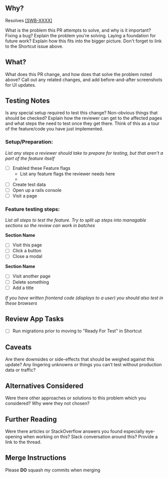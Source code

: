 ## Why?

Resolves [[SWB-XXXX]](https://github.com/users/jkossi/projects/3?pane=issue&itemId=XXXXXXX)

What is the problem this PR attempts to solve, and why is it important? Fixing a bug? Explain the problem you're solving. Laying a foundation for future work? Explain how this fits into the bigger picture. Don't forget to link to the Shortcut issue above.

## What?

What does this PR change, and how does that solve the problem noted above? Call out any related changes, and add before-and-after screenshots for UI updates.

## Testing Notes

Is any special setup required to test this change? Non-obvious things that should be checked? Explain how the reviewer can get to the affected pages and what steps the need to test once they get there. Think of this as a tour of the feature/code you have just implemented.

### Setup/Preparation:

_List any steps a reviewer should take to prepare for testing, but that aren't a part of the feature itself_

- [ ] Enabled these Feature flags
  - List any feature flags the reviewer needs here
  -
- [ ] Create test data
- [ ] Open up a rails console
- [ ] Visit a page

### Feature testing steps:

_List all steps to test the feature. Try to split up steps into managable sections so the review can work in batches_

**Section Name**

- [ ] Visit this page
- [ ] Click a button
- [ ] Close a modal

**Section Name**

- [ ] Visit another page
- [ ] Delete something
- [ ] Add a title

_If you have written frontend code (displays to a user) you should also test in these browsers_

## Review App Tasks

- [ ] Run migrations prior to moving to "Ready For Test" in Shortcut

## Caveats

Are there downsides or side-effects that should be weighed against this update? Any lingering unknowns or things you can’t test without production data or traffic?

## Alternatives Considered

Were there other approaches or solutions to this problem which you considered? Why were they not chosen?

## Further Reading

Were there articles or StackOverflow answers you found especially eye-opening when working on this? Slack conversation around this? Provide a link to the thread.

## Merge Instructions

Please **DO** squash my commits when merging
